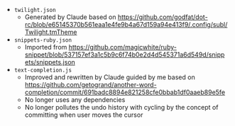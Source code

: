 * `twilight.json`
  * Generated by Claude based on <https://github.com/godfat/dot-rc/blob/e65145370b561eaa1e4fe9b4a67d159a94e413f9/.config/subl/Twilight.tmTheme>
* `snippets-ruby.json`
  * Imported from <https://github.com/magicwhite/ruby-snippet/blob/537157ef3a1c5b9c6f74b0e2d4d545371a6d549d/snippets/snippets.json>
* `text-completion.js`
  * Improved and rewritten by Claude guided by me based on <https://github.com/getogrand/another-word-completion/commit/691badc8894e821258cfe0bbab1df0aaeb89e5fe>
  * No longer uses any dependencies
  * No longer pollutes the undo history with cycling by the concept of committing when user moves the cursor
